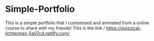 # Simple-Portfolio
This is a simple portfolio that I customised and animated from a online course to share with my friends! 
This is the link / https://quizzical-lichterman-5a07cd.netlify.com/ 
